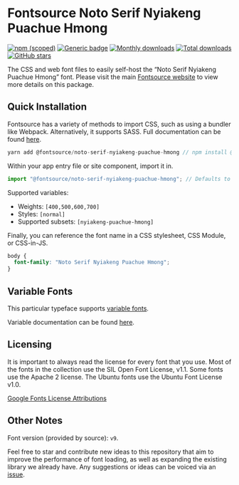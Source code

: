 # Fontsource Noto Serif Nyiakeng Puachue Hmong

[![npm (scoped)](https://img.shields.io/npm/v/@fontsource/noto-serif-nyiakeng-puachue-hmong?color=brightgreen)](https://www.npmjs.com/package/@fontsource/noto-serif-nyiakeng-puachue-hmong) [![Generic badge](https://img.shields.io/badge/fontsource-passing-brightgreen)](https://github.com/fontsource/fontsource) [![Monthly downloads](https://badgen.net/npm/dm/@fontsource/noto-serif-nyiakeng-puachue-hmong)](https://github.com/fontsource/fontsource) [![Total downloads](https://badgen.net/npm/dt/@fontsource/noto-serif-nyiakeng-puachue-hmong)](https://github.com/fontsource/fontsource) [![GitHub stars](https://img.shields.io/github/stars/fontsource/fontsource.svg?style=social&label=Star)](https://github.com/fontsource/fontsource/stargazers)

The CSS and web font files to easily self-host the “Noto Serif Nyiakeng Puachue Hmong” font. Please visit the main [Fontsource website](https://fontsource.org/fonts/noto-serif-nyiakeng-puachue-hmong) to view more details on this package.

## Quick Installation

Fontsource has a variety of methods to import CSS, such as using a bundler like Webpack. Alternatively, it supports SASS. Full documentation can be found [here](https://fontsource.org/docs/introduction).

```javascript
yarn add @fontsource/noto-serif-nyiakeng-puachue-hmong // npm install @fontsource/noto-serif-nyiakeng-puachue-hmong
```

Within your app entry file or site component, import it in.

```javascript
import "@fontsource/noto-serif-nyiakeng-puachue-hmong"; // Defaults to weight 400.
```

Supported variables:

- Weights: `[400,500,600,700]`
- Styles: `[normal]`
- Supported subsets: `[nyiakeng-puachue-hmong]`

Finally, you can reference the font name in a CSS stylesheet, CSS Module, or CSS-in-JS.

```css
body {
  font-family: "Noto Serif Nyiakeng Puachue Hmong";
}
```

## Variable Fonts

This particular typeface supports [variable fonts](https://developer.mozilla.org/en-US/docs/Web/CSS/CSS_Fonts/Variable_Fonts_Guide).

Variable documentation can be found [here](https://fontsource.org/docs/variable-fonts).

## Licensing

It is important to always read the license for every font that you use.
Most of the fonts in the collection use the SIL Open Font License, v1.1. Some fonts use the Apache 2 license. The Ubuntu fonts use the Ubuntu Font License v1.0.

[Google Fonts License Attributions](https://fonts.google.com/attribution)

## Other Notes

Font version (provided by source): `v9`.

Feel free to star and contribute new ideas to this repository that aim to improve the performance of font loading, as well as expanding the existing library we already have. Any suggestions or ideas can be voiced via an [issue](https://github.com/fontsource/fontsource/issues).
